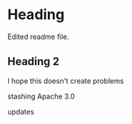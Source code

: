 # Heading 
Edited readme file.

## Heading 2
I hope this doesn't create problems

stashing Apache 3.0

updates
